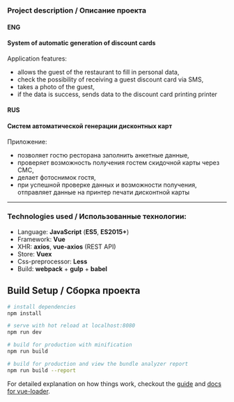### Project description / Описание проекта

#### ENG
#### System of automatic generation of discount cards
Application features:
- allows the guest of the restaurant to fill in personal data,
- check the possibility of receiving a guest discount card via SMS,
- takes a photo of the guest,
- if the data is success, sends data to the discount card printing printer

#### RUS
#### Систем автоматической генерации дисконтных карт
Приложение:
- позволяет гостю ресторана заполнить анкетные данные,
- проверяет возможность получения гостем скидочной карты через СМС,
- делает фотоснимок гостя,
- при успешной проверке данных и возможности получения, отправляет данные на принтер печати дисконтной карты
---
### Technologies used / Использованные технологии:
- Language: **JavaScript** (**ES5**, **ES2015+**)
- Framework: **Vue**
- XHR: **axios**, **vue-axios** (REST API)
- Store: **Vuex**
- Css-preprocessor: **Less**
- Build: **webpack** + **gulp** + **babel**



## Build Setup / Сборка проекта

``` bash
# install dependencies
npm install

# serve with hot reload at localhost:8080
npm run dev

# build for production with minification
npm run build

# build for production and view the bundle analyzer report
npm run build --report
```

For detailed explanation on how things work, checkout the [guide](http://vuejs-templates.github.io/webpack/) and [docs for vue-loader](http://vuejs.github.io/vue-loader).
